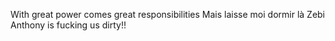 With great power comes great responsibilities 
Mais laisse moi dormir là Zebi
Anthony is fucking us dirty!!